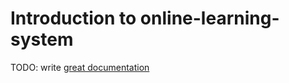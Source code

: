 # Introduction to online-learning-system

TODO: write [great documentation](http://jacobian.org/writing/what-to-write/)
